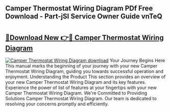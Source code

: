 ## Camper Thermostat Wiring Diagram PDf Free Download - Part-jSI Service Owner Guide vnTeQ

# <h2><a href="http://dfrtpx.blite.top/?on=Camper+Thermostat+Wiring+Diagram">🔗Download New 👉🔴 Camper Thermostat Wiring Diagram</a></h2>

[![Camper Thermostat Wiring Diagram download](https://i.imgur.com/lujVjoI.png)](http://dfrtpx.blite.top/?on=Camper+Thermostat+Wiring+Diagram)
Your Journey Begins Here This manual marks the beginning of your journey with your new Camper Thermostat Wiring Diagram, guiding you towards successful operation and enjoyment. Understanding the Product This section provides an overview of your new Camper Thermostat Wiring Diagram and its key features. Experience the power of list of features at your fingertips with your new Camper Thermostat Wiring Diagram. We're Committed to Providing Solutions Camper Thermostat Wiring Diagram. Our team is dedicated to resolving your concerns promptly and efficiently.
